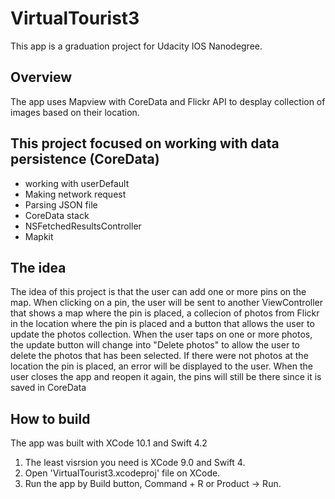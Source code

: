 #  VirtualTourist3
This app is a graduation project for Udacity IOS Nanodegree.

## Overview
The app uses Mapview with CoreData and Flickr API to desplay collection of images based on their location.


## This project focused on working with data persistence (CoreData)
- working with userDefault
- Making network request
- Parsing JSON file 
- CoreData stack
- NSFetchedResultsController
- Mapkit


## The idea
The idea of this project is that the user can add one or more pins on the map. When clicking on a pin, the user will be sent to another ViewController that shows a map where the pin is placed, a collecion of photos from Flickr in the location where the pin is placed and a button that allows the user to update the photos collection. When the user taps on one or more photos, the update button will change into "Delete photos" to allow the user to delete the photos that has been selected. If there were not photos at the location the pin is placed, an error will be displayed to the user. When the user closes the app and reopen it again, the pins will still be there since it is saved in CoreData 


## How to build
The app was built with XCode 10.1 and Swift 4.2
1. The least visrsion you need is XCode 9.0 and Swift 4.
2. Open 'VirtualTourist3.xcodeproj' file on XCode.
3. Run the app by Build button, Command + R or Product -> Run.
